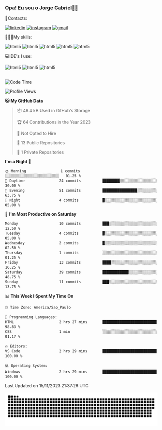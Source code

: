
### Opa! Eu sou o Jorge Gabriel🤚🏾
📱Contacts: 

[![linkedin](https://img.shields.io/badge/LinkedIn-0077B5?style=for-the-badge&logo=linkedin&logoColor=white)](https://www.linkedin.com/in/jorge-g-717603souzag)
[![instagram](https://img.shields.io/badge/Instagram-E4405F?style=for-the-badge&logo=instagram&logoColor=white)](https://www.instagram.com/jorge__gabriel_/)
[![gmail](https://img.shields.io/badge/Gmail-D14836?style=for-the-badge&logo=gmail&logoColor=white)](https://mail.google.com/mail/u/0/?fs=1&tf=cm&source=mailto&to=gabrielgomes2003@gmail.com)

🧑🏾‍💻My skills:
<div <style>
    <img aling="center" alt="html5" src="https://img.shields.io/badge/java-%23ED8B00.svg?style=for-the-badge&logo=openjdk&logoColor=white"/>
    <img aling="center" alt="html5" src="https://img.shields.io/badge/python-3670A0?style=for-the-badge&logo=python&logoColor=ffdd54"/> 
    <img aling="center" alt="html5" src="https://img.shields.io/badge/html5-%23E34F26.svg?style=for-the-badge&logo=html5&logoColor=white"/> 
    <img aling="center" alt="html5" src="https://img.shields.io/badge/github-%23121011.svg?style=for-the-badge&logo=github&logoColor=white"/>
    <img aling="center" alt="html5" src="https://img.shields.io/badge/Figma-F24E1E?style=for-the-badge&logo=figma&logoColor=white"/><br>

💻IDE's I use:
<div <style>
     <img aling="center" alt="html5" src="https://img.shields.io/badge/pycharm-143?style=for-the-badge&logo=pycharm&logoColor=black&color=black&labelColor=green"/>  
     <img aling="center" alt="html5" src="https://img.shields.io/badge/Visual_Studio_Code-0078D4?style=for-the-badge&logo=visual%20studio%20code&logoColor=white"/> 
  <img aling="center" alt="html5" src="https://img.shields.io/badge/IntelliJIDEA-000000.svg?style=for-the-badge&logo=intellij-idea&logoColor=white"/>
</div><br>


<!--START_SECTION:waka-->
![Code Time](http://img.shields.io/badge/Code%20Time-126%20hrs%2033%20mins-blue)

![Profile Views](http://img.shields.io/badge/Profile%20Views-0-blue)

**🐱 My GitHub Data** 

> 📦 49.4 kB Used in GitHub's Storage 
 > 
> 🏆 64 Contributions in the Year 2023
 > 
> 🚫 Not Opted to Hire
 > 
> 📜 13 Public Repositories 
 > 
> 🔑 1 Private Repositories 
 > 
**I'm a Night 🦉** 

```text
🌞 Morning                1 commits           ░░░░░░░░░░░░░░░░░░░░░░░░░   01.25 % 
🌆 Daytime                24 commits          ████████░░░░░░░░░░░░░░░░░   30.00 % 
🌃 Evening                51 commits          ████████████████░░░░░░░░░   63.75 % 
🌙 Night                  4 commits           █░░░░░░░░░░░░░░░░░░░░░░░░   05.00 % 
```
📅 **I'm Most Productive on Saturday** 

```text
Monday                   10 commits          ███░░░░░░░░░░░░░░░░░░░░░░   12.50 % 
Tuesday                  4 commits           █░░░░░░░░░░░░░░░░░░░░░░░░   05.00 % 
Wednesday                2 commits           █░░░░░░░░░░░░░░░░░░░░░░░░   02.50 % 
Thursday                 1 commits           ░░░░░░░░░░░░░░░░░░░░░░░░░   01.25 % 
Friday                   13 commits          ████░░░░░░░░░░░░░░░░░░░░░   16.25 % 
Saturday                 39 commits          ████████████░░░░░░░░░░░░░   48.75 % 
Sunday                   11 commits          ███░░░░░░░░░░░░░░░░░░░░░░   13.75 % 
```


📊 **This Week I Spent My Time On** 

```text
🕑︎ Time Zone: America/Sao_Paulo

💬 Programming Languages: 
HTML                     2 hrs 27 mins       █████████████████████████   98.83 % 
CSS                      1 min               ░░░░░░░░░░░░░░░░░░░░░░░░░   01.17 % 

🔥 Editors: 
VS Code                  2 hrs 29 mins       █████████████████████████   100.00 % 

💻 Operating System: 
Windows                  2 hrs 29 mins       █████████████████████████   100.00 % 
```


 Last Updated on 15/11/2023 21:37:26 UTC
<!--END_SECTION:waka-->





<img alt="github-snake" src="https://github.com/J0rgeGabriel/J0rgeGabriel/blob/output/github-contribution-grid-snake-dark.svg" />
